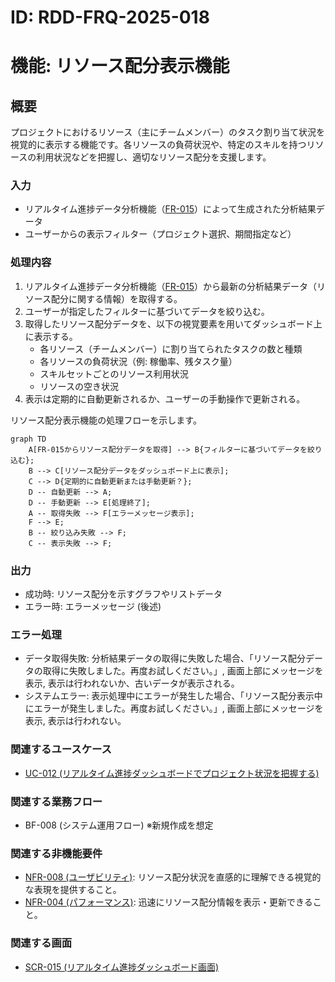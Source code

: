 # ID: RDD-FRQ-2025-018

# 機能: リソース配分表示機能

## 概要

プロジェクトにおけるリソース（主にチームメンバー）のタスク割り当て状況を視覚的に表示する機能です。各リソースの負荷状況や、特定のスキルを持つリソースの利用状況などを把握し、適切なリソース配分を支援します。

### 入力

- リアルタイム進捗データ分析機能（[FR-015](../functional-requirements/fr-015-realtime-progress-data-analysis-function.md)）によって生成された分析結果データ
- ユーザーからの表示フィルター（プロジェクト選択、期間指定など）

### 処理内容

1. リアルタイム進捗データ分析機能（[FR-015](../functional-requirements/fr-015-realtime-progress-data-analysis-function.md)）から最新の分析結果データ（リソース配分に関する情報）を取得する。
1. ユーザーが指定したフィルターに基づいてデータを絞り込む。
1. 取得したリソース配分データを、以下の視覚要素を用いてダッシュボード上に表示する。
   - 各リソース（チームメンバー）に割り当てられたタスクの数と種類
   - 各リソースの負荷状況（例: 稼働率、残タスク量）
   - スキルセットごとのリソース利用状況
   - リソースの空き状況
1. 表示は定期的に自動更新されるか、ユーザーの手動操作で更新される。

リソース配分表示機能の処理フローを示します。

```mermaid
graph TD
    A[FR-015からリソース配分データを取得] --> B{フィルターに基づいてデータを絞り込む};
    B --> C[リソース配分データをダッシュボード上に表示];
    C --> D{定期的に自動更新または手動更新？};
    D -- 自動更新 --> A;
    D -- 手動更新 --> E[処理終了];
    A -- 取得失敗 --> F[エラーメッセージ表示];
    F --> E;
    B -- 絞り込み失敗 --> F;
    C -- 表示失敗 --> F;
```

### 出力

- 成功時: リソース配分を示すグラフやリストデータ
- エラー時: エラーメッセージ (後述)

### エラー処理

- データ取得失敗: 分析結果データの取得に失敗した場合、「リソース配分データの取得に失敗しました。再度お試しください。」, 画面上部にメッセージを表示, 表示は行われないか、古いデータが表示される。
- システムエラー: 表示処理中にエラーが発生した場合、「リソース配分表示中にエラーが発生しました。再度お試しください。」, 画面上部にメッセージを表示, 表示は行われない。

### 関連するユースケース

- [UC-012 (リアルタイム進捗ダッシュボードでプロジェクト状況を把握する)](../use-cases/uc-012-realtime-progress-dashboard.md)

### 関連する業務フロー

- BF-008 (システム運用フロー) ※新規作成を想定

### 関連する非機能要件

- [NFR-008 (ユーザビリティ)](../non-functional-requirements/nfr-008-usability.md): リソース配分状況を直感的に理解できる視覚的な表現を提供すること。
- [NFR-004 (パフォーマンス)](../non-functional-requirements/nfr-004-performance.md): 迅速にリソース配分情報を表示・更新できること。

### 関連する画面

- [SCR-015 (リアルタイム進捗ダッシュボード画面)](../screens/scr-015-realtime-progress-dashboard-screen.md)
